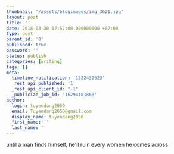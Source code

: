 ```yaml
---
thumbnail: "/assets/blogimages/img_3621.jpg"
layout: post
title: ''
date: 2018-03-30 17:57:00.000000000 +07:00
type: post
parent_id: '0'
published: true
password: ''
status: publish
categories: [writing]
tags: []
meta:
  timeline_notification: '1522432623'
  _rest_api_published: '1'
  _rest_api_client_id: "-1"
  _publicize_job_id: '16294181868'
author:
  login: tuyendang2050
  email: Tuyendang2050@gmail.com
  display_name: tuyendang2050
  first_name: ''
  last_name: ''
---
```

until a man finds himself, he'll ruin every women he comes across
